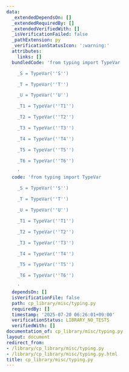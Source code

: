 ```yaml
---
data:
  _extendedDependsOn: []
  _extendedRequiredBy: []
  _extendedVerifiedWith: []
  _isVerificationFailed: false
  _pathExtension: py
  _verificationStatusIcon: ':warning:'
  attributes:
    links: []
  bundledCode: 'from typing import TypeVar

    _S = TypeVar(''S'')

    _T = TypeVar(''T'')

    _U = TypeVar(''U'')

    _T1 = TypeVar(''T1'')

    _T2 = TypeVar(''T2'')

    _T3 = TypeVar(''T3'')

    _T4 = TypeVar(''T4'')

    _T5 = TypeVar(''T5'')

    _T6 = TypeVar(''T6'')

    '
  code: 'from typing import TypeVar

    _S = TypeVar(''S'')

    _T = TypeVar(''T'')

    _U = TypeVar(''U'')

    _T1 = TypeVar(''T1'')

    _T2 = TypeVar(''T2'')

    _T3 = TypeVar(''T3'')

    _T4 = TypeVar(''T4'')

    _T5 = TypeVar(''T5'')

    _T6 = TypeVar(''T6'')

    '
  dependsOn: []
  isVerificationFile: false
  path: cp_library/misc/typing.py
  requiredBy: []
  timestamp: '2025-07-20 06:26:01+09:00'
  verificationStatus: LIBRARY_NO_TESTS
  verifiedWith: []
documentation_of: cp_library/misc/typing.py
layout: document
redirect_from:
- /library/cp_library/misc/typing.py
- /library/cp_library/misc/typing.py.html
title: cp_library/misc/typing.py
---
```

